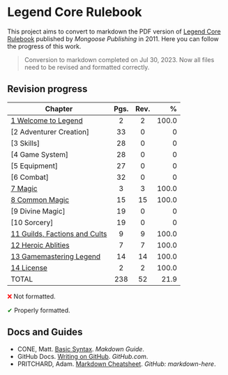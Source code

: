 # Legend Core Rulebook

This project aims to convert to markdown the PDF version of [Legend Core Rulebook](https://www.mongoosepublishing.com/products/legend-core-rulebook?variant=42088757854455) published by _Mongoose Publishing_ in 2011. Here you can follow the progress of this work.

> Conversion to markdown completed on Jul 30, 2023. Now all files need to be revised and formatted correctly.

## Revision progress

| Chapter | Pgs. | Rev. |    %  |
|---------|:----:|:----:|------:|
| [1 Welcome to Legend](Legend%20Core%20Rulebook/en/1%20Welcome%20to%20Legend.md) | 2 | 2 |100.0 |
| [2 Adventurer Creation] | 33 | 0 | 0 |
| [3 Skills] | 28 | 0 | 0 |
| [4 Game System] | 28 | 0 | 0 |
| [5 Equipment] | 27 | 0 | 0 |
| [6 Combat] | 32 | 0 | 0 |
| [7 Magic](Legend%20Core%20Rulebook/en/7%20Magic.md) | 3 | 3 | 100.0 |
| [8 Common Magic](Legend%20Core%20Rulebook/en/8%20Common%20Magic.md) | 15 | 15 | 100.0 |
| [9 Divine Magic] | 19 | 0 | 0 |
| [10 Sorcery] | 19 | 0 | 0 |
| [11 Guilds, Factions and Cults](Legend%20Core%20Rulebook/en/11%20Guilds,%20Factions%20and%20Cults.md) | 9 | 9 | 100.0 |
| [12 Heroic Ablities](Legend%20Core%20Rulebook/en/12%20Heroic%20Abilities.md) | 7 | 7 | 100.0 |
| [13 Gamemastering Legend](Legend%20Core%20Rulebook/en/13%20Gamemastering%20Legend.md) | 14 | 14 | 100.0 |
| [14 License](Legend%20Core%20Rulebook/en/14%20License.md) | 2 | 2 | 100.0 |
| TOTAL | 238 | 52 | 21.9 |

<span style="color:red">❌</span> Not formatted.
 
<span style="color:green">✔</span> Properly formatted.

## Docs and Guides

- CONE, Matt. [Basic Syntax](https://www.markdownguide.org/basic-syntax). *Makdown Guide*.
- GitHub Docs. [Writing on GitHub](https://docs.github.com/en/get-started/writing-on-github). _GitHub.com_.
- PRITCHARD, Adam. [Markdown Cheatsheet](https://github.com/adam-p/markdown-here/wiki/Markdown-Cheatsheet). _GitHub: markdown-here_.

